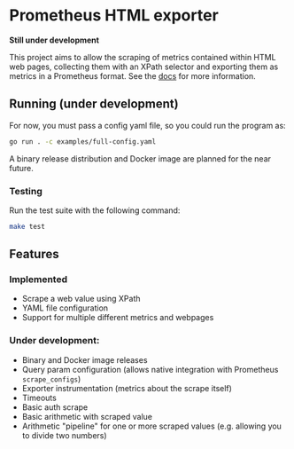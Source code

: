 # Prometheus HTML exporter

**Still under development**

This project aims to allow the scraping of metrics contained within HTML web pages, collecting them with an XPath selector and exporting them as metrics in a Prometheus format. See the [docs](docs/documentation.md) for more information.

## Running (under development)
For now, you must pass a config yaml file, so you could run the program as:
```sh
go run . -c examples/full-config.yaml
```
A binary release distribution and Docker image are planned for the near future.

### Testing

Run the test suite with the following command:
```sh
make test
```

## Features
### Implemented
- Scrape a web value using XPath
- YAML file configuration
- Support for multiple different metrics and webpages

### Under development:
- Binary and Docker image releases
- Query param configuration (allows native integration with Prometheus `scrape_configs`)
- Exporter instrumentation (metrics about the scrape itself)
- Timeouts
- Basic auth scrape
- Basic arithmetic with scraped value
- Arithmetic "pipeline" for one or more scraped values (e.g. allowing you to divide two numbers)
